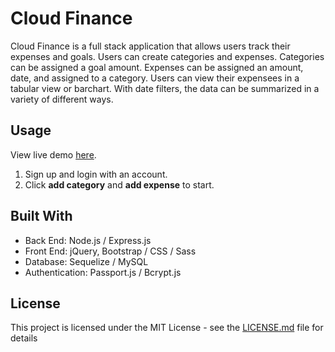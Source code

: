 # Cloud Finance

Cloud Finance is a full stack application that allows users track their expenses and goals. Users can create categories and expenses. Categories can be assigned a goal amount. Expenses can be assigned an amount, date, and assigned to a category. Users can view their expensees in a tabular view or barchart. With date filters, the data can be summarized in a variety of different ways.

## Usage

View live demo [here]().

1. Sign up and login with an account.
2. Click **add category** and **add expense** to start.

## Built With

- Back End: Node.js / Express.js
- Front End: jQuery, Bootstrap / CSS / Sass
- Database: Sequelize / MySQL
- Authentication: Passport.js / Bcrypt.js

## License

This project is licensed under the MIT License - see the [LICENSE.md](https://github.com/doanja/Cloud-Finance/blob/master/LICENSE) file for details
